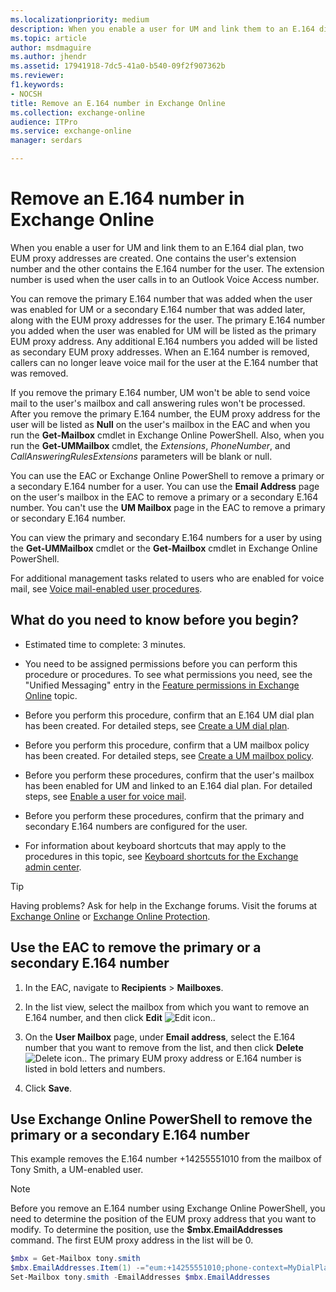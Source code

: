 ```yaml
---
ms.localizationpriority: medium
description: When you enable a user for UM and link them to an E.164 dial plan, two EUM proxy addresses are created. One contains the user's extension number and the other contains the E.164 number for the user. The extension number is used when the user calls in to an Outlook Voice Access number.
ms.topic: article
author: msdmaguire
ms.author: jhendr
ms.assetid: 17941918-7dc5-41a0-b540-09f2f907362b
ms.reviewer: 
f1.keywords:
- NOCSH
title: Remove an E.164 number in Exchange Online
ms.collection: exchange-online
audience: ITPro
ms.service: exchange-online
manager: serdars

---
```


# Remove an E.164 number in Exchange Online

When you enable a user for UM and link them to an E.164 dial plan, two EUM proxy addresses are created. One contains the user's extension number and the other contains the E.164 number for the user. The extension number is used when the user calls in to an Outlook Voice Access number.

You can remove the primary E.164 number that was added when the user was enabled for UM or a secondary E.164 number that was added later, along with the EUM proxy addresses for the user. The primary E.164 number you added when the user was enabled for UM will be listed as the primary EUM proxy address. Any additional E.164 numbers you added will be listed as secondary EUM proxy addresses. When an E.164 number is removed, callers can no longer leave voice mail for the user at the E.164 number that was removed.

If you remove the primary E.164 number, UM won't be able to send voice mail to the user's mailbox and call answering rules won't be processed. After you remove the primary E.164 number, the EUM proxy address for the user will be listed as **Null** on the user's mailbox in the EAC and when you run the **Get-Mailbox** cmdlet in Exchange Online PowerShell. Also, when you run the **Get-UMMailbox** cmdlet, the _Extensions_, _PhoneNumber_, and _CallAnsweringRulesExtensions_ parameters will be blank or null.

You can use the EAC or Exchange Online PowerShell to remove a primary or a secondary E.164 number for a user. You can use the **Email Address** page on the user's mailbox in the EAC to remove a primary or a secondary E.164 number. You can't use the **UM Mailbox** page in the EAC to remove a primary or secondary E.164 number.

You can view the primary and secondary E.164 numbers for a user by using the **Get-UMMailbox** cmdlet or the **Get-Mailbox** cmdlet in Exchange Online PowerShell.

For additional management tasks related to users who are enabled for voice mail, see [Voice mail-enabled user procedures](voice-mail-enabled-user-procedures.md).

## What do you need to know before you begin?

- Estimated time to complete: 3 minutes.

- You need to be assigned permissions before you can perform this procedure or procedures. To see what permissions you need, see the "Unified Messaging" entry in the [Feature permissions in Exchange Online](../../permissions-exo/feature-permissions.md) topic.

- Before you perform this procedure, confirm that an E.164 UM dial plan has been created. For detailed steps, see [Create a UM dial plan](../../voice-mail-unified-messaging/connect-voice-mail-system/create-um-dial-plan.md).

- Before you perform this procedure, confirm that a UM mailbox policy has been created. For detailed steps, see [Create a UM mailbox policy](create-um-mailbox-policy.md).

- Before you perform these procedures, confirm that the user's mailbox has been enabled for UM and linked to an E.164 dial plan. For detailed steps, see [Enable a user for voice mail](enable-a-user-for-voice-mail.md).

- Before you perform these procedures, confirm that the primary and secondary E.164 numbers are configured for the user.

- For information about keyboard shortcuts that may apply to the procedures in this topic, see [Keyboard shortcuts for the Exchange admin center](../../accessibility/keyboard-shortcuts-in-admin-center.md).

> [!TIP]
> Having problems? Ask for help in the Exchange forums. Visit the forums at [Exchange Online](https://social.technet.microsoft.com/forums/msonline/home?forum=onlineservicesexchange) or [Exchange Online Protection](https://social.technet.microsoft.com/forums/forefront/home?forum=FOPE).

## Use the EAC to remove the primary or a secondary E.164 number

1. In the EAC, navigate to **Recipients** \> **Mailboxes**.

2. In the list view, select the mailbox from which you want to remove an E.164 number, and then click **Edit** ![Edit icon.](../../media/ITPro_EAC_EditIcon.gif).

3. On the **User Mailbox** page, under **Email address**, select the E.164 number that you want to remove from the list, and then click **Delete** ![Delete icon.](../../media/ITPro_EAC_DeleteIcon.gif). The primary EUM proxy address or E.164 number is listed in bold letters and numbers.

4. Click **Save**.

## Use Exchange Online PowerShell to remove the primary or a secondary E.164 number

This example removes the E.164 number +14255551010 from the mailbox of Tony Smith, a UM-enabled user.

> [!NOTE]
> Before you remove an E.164 number using Exchange Online PowerShell, you need to determine the position of the EUM proxy address that you want to modify. To determine the position, use the **$mbx.EmailAddresses** command. The first EUM proxy address in the list will be 0.

```PowerShell
$mbx = Get-Mailbox tony.smith
$mbx.EmailAddresses.Item(1) -="eum:+14255551010;phone-context=MyDialPlan.contoso.com"
Set-Mailbox tony.smith -EmailAddresses $mbx.EmailAddresses
```
